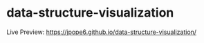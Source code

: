 # data-structure-visualization

Live Preview: https://jpope6.github.io/data-structure-visualization/
